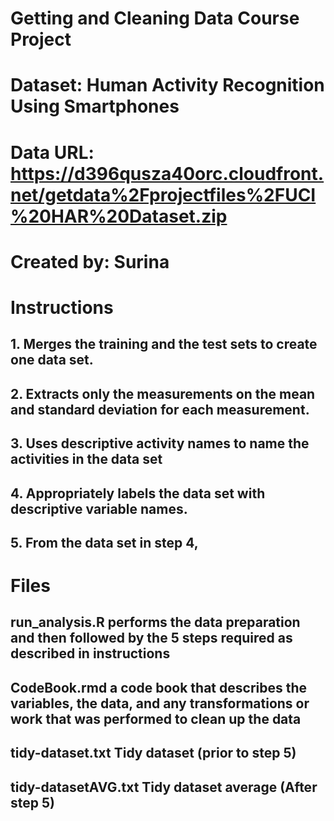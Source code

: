 # Getting and Cleaning Data Course Project
# Dataset: Human Activity Recognition Using Smartphones
# Data URL:  https://d396qusza40orc.cloudfront.net/getdata%2Fprojectfiles%2FUCI%20HAR%20Dataset.zip
# Created by: Surina

# Instructions
## 1. Merges the training and the test sets to create one data set.
## 2. Extracts only the measurements on the mean and standard deviation for each measurement.
## 3. Uses descriptive activity names to name the activities in the data set
## 4. Appropriately labels the data set with descriptive variable names.
## 5. From the data set in step 4,

# Files
## run_analysis.R performs the data preparation and then followed by the 5 steps required as described in instructions
## CodeBook.rmd a code book that describes the variables, the data, and any transformations or work that was performed to clean up the data
## tidy-dataset.txt Tidy dataset (prior to step 5)
## tidy-datasetAVG.txt Tidy dataset average (After step 5)


